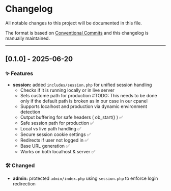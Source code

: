 # Changelog

All notable changes to this project will be documented in this file.

The format is based on [Conventional Commits](https://www.conventionalcommits.org)
and this changelog is manually maintained.

---

## [0.1.0] - 2025-06-20

### ✨ Features
- **session:** added `includes/session.php` for unified session handling
  - Checks if it is running locally or in live server
  - Sets custome path for production  #TODO: This needs to be done only if the default path is broken as in our case in our cpanel 
  - Supports localhost and production via dynamic environment detection
  - Output buffering for safe headers ( ob_start() )	✅
  - Safe session path for production	                ✅
  - Local vs live path handling	                        ✅
  - Secure session cookie settings	                    ✅
  - Redirects if user not logged in	                    ✅
  - Base URL generation	                                ✅
  - Works on both localhost & server	                ✅

### 🛠 Changed
- **admin:** protected `admin/index.php` using `session.php` to enforce login redirection

